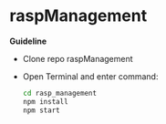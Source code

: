 # raspManagement
**Guideline**
- Clone repo raspManagement
- Open Terminal and enter command:
  
    ```bash
    cd rasp_management
    npm install
    npm start
    ```

